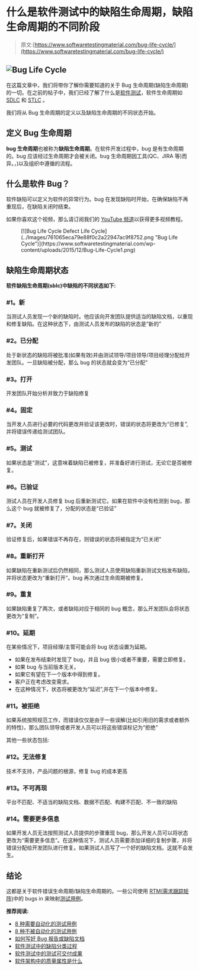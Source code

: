 # 什么是软件测试中的缺陷生命周期，缺陷生命周期的不同阶段

> 原文:[https://www.softwaretestingmaterial.com/bug-life-cycle/](https://www.softwaretestingmaterial.com/bug-life-cycle/)

## ![Bug Life Cycle](../Images/ffe5fd66bdbb0df31c2b29486e025ead.png)

在这篇文章中，我们将带你了解你需要知道的关于 Bug 生命周期(缺陷生命周期)的一切。在之前的帖子中，我们已经了解了什么是[软件测试](https://www.softwaretestingmaterial.com/software-testing/)，软件生命周期如 [SDLC](https://www.softwaretestingmaterial.com/sdlc-software-development-life-cycle/) 和 [STLC](https://www.softwaretestingmaterial.com/stlc-software-testing-life-cycle/) 。

我们将从 Bug 生命周期的定义以及缺陷生命周期的不同状态开始。

## **定义 Bug 生命周期**

**bug 生命周期**也被称为**缺陷生命周期**。在软件开发过程中，bug 是有生命周期的。bug 应该经过生命周期才会被关闭。bug 生命周期因工具(QC、JIRA 等)而异。，)以及组织中遵循的流程。

## 什么是软件 Bug？

软件缺陷可以定义为软件的异常行为。bug 在发现缺陷时开始，在确保缺陷不再重现后，在缺陷关闭时结束。

如果你喜欢这个视频，那么请订阅我们的 [YouTube 频道](https://www.youtube.com/channel/UCIJGI_3XgnfUaSNQD8D2IMQ)以获得更多视频教程。

<figure class="aligncenter">[![Bug Life Cycle Defect Life Cycle](../Images/761065eca79e88f0c2a22947ac9f8752.png "Bug Life Cycle")](https://www.softwaretestingmaterial.com/wp-content/uploads/2015/12/Bug-Life-Cycle1.png)</figure>

## **缺陷生命周期状态**

**软件缺陷生命周期(sblc)中缺陷的不同状态如下:**

### **#1。新**

当测试人员发现一个新的缺陷时。他应该向开发团队提供适当的缺陷文档，以重现和修复缺陷。在这种状态下，由测试人员发布的缺陷的状态是“新的”

### **#2。已分配**

处于新状态的缺陷将被批准(如果有效)并由测试领导/项目领导/项目经理分配给开发团队。一旦缺陷被分配，那么 bug 的状态就会变为“已分配”

### **#3。打开**

开发团队开始分析并致力于缺陷修复

### **#4。固定**

当开发人员进行必要的代码更改并验证该更改时，错误的状态将更改为“已修复”,并将错误传递给测试团队。

### **#5。测试**

如果状态是“测试”，这意味着缺陷已被修复，并准备好进行测试，无论它是否被修复。

### **#6。已验证**

测试人员在开发人员修复 bug 后重新测试它。如果在软件中没有检测到 bug，那么这个 bug 就被修复了，分配的状态是“已验证”

### **#7。关闭**

验证修复后，如果错误不再存在，则错误的状态将被指定为“已关闭”

### **#8。重新打开**

如果缺陷在重新测试后仍然相同，那么测试人员使用缺陷重新测试文档发布缺陷，并将状态更改为“重新打开”。bug 再次通过生命周期被修复。

### **#9。重复**

如果缺陷重复了两次，或者缺陷对应于相同的 bug 概念，那么开发团队会将状态更改为“复制”。

### **#10。延期**

在某些情况下，项目经理/主管可能会将 bug 状态设置为延期。

*   如果在发布结束时发现了 bug，并且 bug 很小或者不重要，需要立即修复。
*   如果 bug 与当前版本无关。
*   如果它有望在下一个版本中得到修复。
*   客户正在考虑改变需求。
*   在这种情况下，状态将被更改为“延迟”,并在下一个版本中修复。

### **#11。被拒绝**

如果系统按照规范工作，而错误仅仅是由于一些误解(比如引用旧的需求或者额外的特性)，那么团队领导或者开发人员可以将这些错误标记为“拒绝”

其他一些状态包括:

### **#12。无法修复**

技术不支持，产品问题的根源，修复 bug 的成本更高

### **#13。不可再现**

平台不匹配、不适当的缺陷文档、数据不匹配、构建不匹配、不一致的缺陷

### **#14。需要更多信息**

如果开发人员无法按照测试人员提供的步骤重现 bug，那么开发人员可以将状态更改为“需要更多信息”。在这种情况下，测试人员需要添加详细的复制步骤，并将错误分配给开发团队进行修复。如果测试人员写了一个好的缺陷文档，这就不会发生。

## **结论**

这都是关于软件错误生命周期/缺陷生命周期的。一些公司使用 [RTM(需求跟踪矩阵)](https://www.softwaretestingmaterial.com/requirements-traceability-matrix/)中的 bugs in 来映射[测试用例](https://www.softwaretestingmaterial.com/test-case-template-with-explanation/)。

**推荐阅读:**

*   [8 种需要自动化的测试用例](https://www.softwaretestingmaterial.com/test-cases-to-be-automated/)
*   [8 种不被自动化的测试用例](https://www.softwaretestingmaterial.com/test-cases-not-to-be-automated/)
*   [如何写好 Bug 报告或缺陷文档](https://www.softwaretestingmaterial.com/write-good-bug-report/)
*   [软件测试中的缺陷分类过程](https://www.softwaretestingmaterial.com/defect-triage-meeting/)
*   [软件测试中的测试可交付成果](https://www.softwaretestingmaterial.com/test-deliverables/)
*   [软件架构中的质量属性是什么](https://www.softwaretestingmaterial.com/quality-attributes-in-software-architecture/)